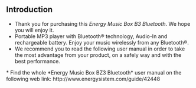 ## Introduction

* Thank you for purchasing this *Energy Music Box B3 Bluetooth*. We hope you will enjoy it.
* Portable MP3 player with Bluetooth® technology, Audio-In and rechargeable battery. Enjoy your music wirelessly from any Bluetooth®.
* We recommend you to read the following user manual in order to take the most advantage from your product, on a safely way and with the best performance.
<unique>
* Find the whole *Energy Music Box BZ3 Bluetooth* user manual on the following web link:  http://www.energysistem.com/guide/42448

